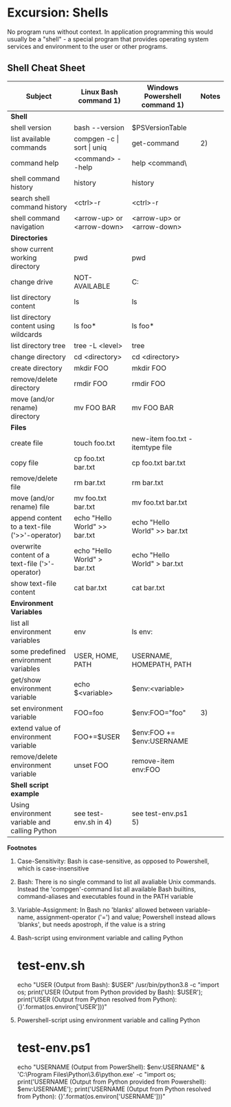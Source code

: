 # Excursion: Shells

No program runs without context. In application programming this would usually
be a "shell" - a special program that provides operating system services and
environment to the user or other programs.



## Shell Cheat Sheet

| Subject                                         | Linux Bash command 1)         | Windows Powershell command 1)   | Notes     |
| ----------------------------------------------- | ----------------------------- | ----------------------------    | --------- |
| **Shell**                                       |                               |                                 |           |
| shell version                                   | bash --version                | $PSVersionTable                 |           |
| list available commands                         | compgen -c \| sort \| uniq    | get-command                     | 2)        |
| command help                                    | \<command\> --help            | help \<command\                 |           |
| shell command history                           | history                       | history                         |           |
| search shell command history                    | \<ctrl\>-r                    | \<ctrl\>-r                      |           |
| shell command navigation                        | \<arrow-up\> or \<arrow-down\>| \<arrow-up\> or \<arrow-down\>  |           |
| **Directories**                                 |                               |                                 |           |
| show current working directory                  | pwd                           | pwd                             |           |
| change drive                                    | NOT-AVAILABLE                 | C:                              |           |
| list directory content                          | ls                            | ls                              |           |
| list directory content using wildcards          | ls foo*                       | ls foo*                         |           |
| list directory tree                             | tree -L \<level\>             | tree                            |           |
| change directory                                | cd \<directory\>              | cd \<directory\>                |           |
| create directory                                | mkdir FOO                     | mkdir FOO                       |           |
| remove/delete directory                         | rmdir FOO                     | rmdir FOO                       |           |
| move (and/or rename) directory                  | mv FOO BAR                    | mv FOO BAR                      |           |
| **Files**                                       |                               |                                 |           |
| create file                                     | touch foo.txt                 | new-item foo.txt -itemtype file |           |
| copy file                                       | cp foo.txt bar.txt            | cp foo.txt bar.txt              |           |
| remove/delete file                              | rm bar.txt                    | rm bar.txt                      |           |
| move (and/or rename) file                       | mv foo.txt bar.txt            | mv foo.txt bar.txt              |           |
| append content to a text-file ('>>'-operator)   | echo "Hello World" >> bar.txt | echo "Hello World" >> bar.txt   |           |
| overwrite content of a text-file ('>'-operator) | echo "Hello World" > bar.txt  | echo "Hello World" > bar.txt    |           |
| show text-file content                          | cat bar.txt                   | cat bar.txt                     |           |
| **Environment Variables**                       |                               |                                 |           |
| list all environment variables                  | env                           | ls env:                         |           |
| some predefined environment variables           | USER, HOME, PATH              | USERNAME, HOMEPATH, PATH        |           |
| get/show environment variable                   | echo $\<variable\>            | $env:\<variable\>               |           |
| set environment variable                        | FOO=foo                       | $env:FOO="foo"                  | 3)        |
| extend value of environment variable            | FOO+=$USER                    | $env:FOO += $env:USERNAME       |           |
| remove/delete environment variable              | unset FOO                     | remove-item env:FOO             |           |
| **Shell script example**                        |                               |                                 |           |
| Using environment variable and calling Python   | see test-env.sh in 4)         | see test-env.ps1 5)             |           |



**Footnotes**
1) Case-Sensitivity: Bash is case-sensitive, as opposed to Powershell, which is case-insensitive
2) Bash: There is no single command to list all avaliable Unix commands. Instead the 'compgen'-command list all available Bash builtins, command-aliases and executables found in the PATH variable
3) Variable-Assignment: In Bash no 'blanks' allowed between variable-name, assignment-operator ('=') and value; Powershell instead allows 'blanks', but needs apostroph, if the value is a string
4) Bash-script using environment variable and calling Python
    # test-env.sh
    echo "USER (Output from Bash): $USER"
    /usr/bin/python3.8 -c "import os; print('USER (Output from Python provided by Bash): $USER'); print('USER (Output from Python resolved from Python): {}'.format(os.environ['USER']))"

5) Powershell-script using environment variable and calling Python
    # test-env.ps1
    echo "USERNAME (Output from PowerShell): $env:USERNAME"
    & 'C:\Program Files\Python\3.6\python.exe' -c "import os; print('USERNAME (Output from Python provided from Powershell): $env:USERNAME'); print('USERNAME (Output from Python resolved from Python): {}'.format(os.environ['USERNAME']))"




